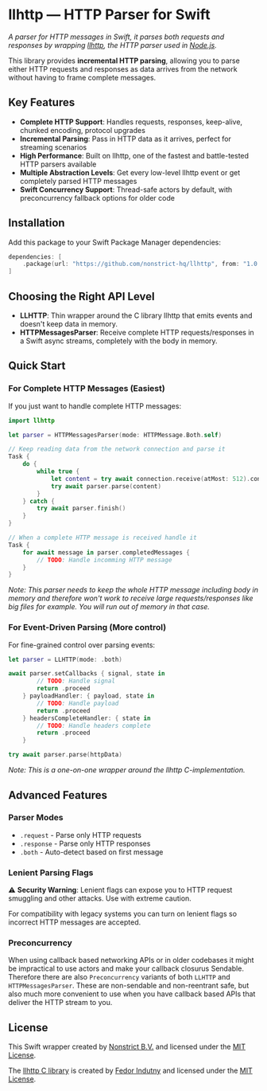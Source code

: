 # llhttp — HTTP Parser for Swift 

_A parser for HTTP messages in Swift, it parses both requests and responses by wrapping [llhttp](https://github.com/nodejs/llhttp), the HTTP parser used in [Node.js](https://nodejs.org)._

This library provides **incremental HTTP parsing**, allowing you to parse either HTTP requests and responses as data arrives from the network without having to frame complete messages.

## Key Features

- **Complete HTTP Support**: Handles requests, responses, keep-alive, chunked encoding, protocol upgrades
- **Incremental Parsing**: Pass in HTTP data as it arrives, perfect for streaming scenarios
- **High Performance**: Built on llhttp, one of the fastest and battle-tested HTTP parsers available
- **Multiple Abstraction Levels**: Get every low-level llhttp event or get completely parsed HTTP messages
- **Swift Concurrency Support**: Thread-safe actors by default, with preconcurrency fallback options for older code

## Installation

Add this package to your Swift Package Manager dependencies:

```swift
dependencies: [
    .package(url: "https://github.com/nonstrict-hq/llhttp", from: "1.0.0")
]
```

## Choosing the Right API Level

- **LLHTTP**: Thin wrapper around the C library llhttp that emits events and doesn't keep data in memory.
- **HTTPMessagesParser**: Receive complete HTTP requests/responses in a Swift async streams, completely with the body in memory.

## Quick Start

### For Complete HTTP Messages (Easiest)

If you just want to handle complete HTTP messages:

```swift
import llhttp

let parser = HTTPMessagesParser(mode: HTTPMessage.Both.self)

// Keep reading data from the network connection and parse it
Task {
    do {
        while true {
            let content = try await connection.receive(atMost: 512).content
            try await parser.parse(content)
        }
    } catch {
        try await parser.finish()
    }
}

// When a complete HTTP message is received handle it
Task {
    for await message in parser.completedMessages {
        // TODO: Handle incomming HTTP message
    }
}
```

_Note: This parser needs to keep the whole HTTP message including body in memory and therefore won't work to receive large requests/responses like big files for example. You will run out of memory in that case._

### For Event-Driven Parsing (More control)

For fine-grained control over parsing events:

```swift
let parser = LLHTTP(mode: .both)

await parser.setCallbacks { signal, state in
        // TODO: Handle signal
        return .proceed
    } payloadHandler: { payload, state in
        // TODO: Handle payload
        return .proceed
    } headersCompleteHandler: { state in
        // TODO: Handle headers complete
        return .proceed
    }

try await parser.parse(httpData)
```

_Note: This is a one-on-one wrapper around the llhttp C-implementation._

## Advanced Features

### Parser Modes
- `.request` - Parse only HTTP requests
- `.response` - Parse only HTTP responses  
- `.both` - Auto-detect based on first message

### Lenient Parsing Flags
:warning: **Security Warning**: Lenient flags can expose you to HTTP request smuggling and other attacks. Use with extreme caution.

For compatibility with legacy systems you can turn on lenient flags so incorrect HTTP messages are accepted.

### Preconcurrency

When using callback based networking APIs or in older codebases it might be impractical to use actors and make your callback closurus Sendable. Therefore there are also `Preconcurrency` variants of both `LLHTTP` and  `HTTPMessagesParser`. These are non-sendable and non-reentrant safe, but also much more convenient to use when you have callback based APIs that deliver the HTTP stream to you.

## License

This Swift wrapper created by [Nonstrict B.V.](https://nonstrict.eu) and licensed under the [MIT License](License.md).

The [llhttp C library](https://github.com/nodejs/llhttp) is created by [Fedor Indutny](https://github.com/indutny) and licensed under the [MIT License](Sources/Cllhttp/LICENSE).
